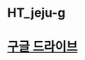 # HT_jeju-g

# [구글 드라이브](https://drive.google.com/drive/folders/1bhG2jrLap30HTG4guI05NdY-aLdqYW9L?usp=drive_link) 
